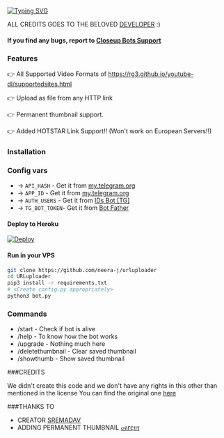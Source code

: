 
[![Typing SVG](https://readme-typing-svg.herokuapp.com?color=%23F7F7F7&size=22&lines=Send+any+direct+download+link+;this+bot+will+upload+it+to+Telegram)](https://github.com/CP-BOTS/Url-uploader)

ALL CREDITS GOES TO THE BELOVED [DEVELOPER](https://github.com/prgofficial) :)


#### If you find any bugs, report to [Closeup Bots Support](https://t.me/cpbotssupport)


### Features

👉 All Supported Video Formats of https://rg3.github.io/youtube-dl/supportedsites.html

👉 Upload as file from any HTTP link

👉 Permanent thumbnail support.

👉 Added HOTSTAR Link Support!!  (Won't work on European Servers!!)



### Installation

### Config vars

* -> `API_HASH`    - Get it from [my.telegram.org](https://my.telegram.org/auth)
* -> `APP_ID`      - Get it from [my.telegram.org](https://my.telegram.org/auth)
* -> `AUTH_USERS`  - Get it from [IDs Bot [TG]](https://telegram.dog/TGIdsBot)
* -> `TG_BOT_TOKEN`- Get it from [Bot Father](https://telegram.dog/BotFather)

#### Deploy to Heroku

[![Deploy](https://www.herokucdn.com/deploy/button.svg)](https://www.heroku.com/deploy?template=https://github.com/falanadikhana1/Url-uploader)

#### Run in your VPS
```sh
git clone https://github.com/neera-j/urluploader
cd URLuploader
pip3 install -r requirements.txt
# <Create config.py appropriately>
python3 bot.py
```

### Commands

* /start             - Check if bot is alive
* /help              - To know how the bot works
* /upgrade           - Nothing much here
* /deletethumbnail   - Clear saved thumbnail
* /showthumb         - Show saved thumbnail


###CREDITS

We didn't create this code and we don't have any rights in this other than mentioned in the license 
You can find the original one [here](https://github.com/prgofficial/URLuploader-With-Hotstar)

###THANKS TO
* CREATOR [SREMADAV](https://github.com/SpEcHiDe)
* ADDING PERMANENT THUMBNAIL [๓คгςยร](https://github.com/prgofficial)
